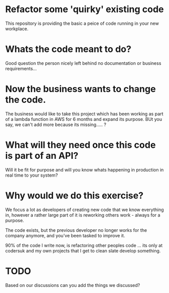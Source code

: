 # Refactor some 'quirky' existing code
This repository is providing the basic a peice of code running in your new workplace.

# Whats the code meant to do?
Good question the person nicely left behind no documentation or business requirements...

# Now the business wants to change the code.
The business would like to take this project which has been working as part of a lambda function in AWS for 6 months and expand its purpose. BUt you say, we can't add more because its missing..... <what is it missing that you need to refactor it>?

# What will they need once this code is part of an API?
Will it be fit for purpose and will you know whats happening in production in real time to your system?

# Why would we do this exercise?
We focus a lot as developers of creating new code that we know everything in, however a rather large part of it is reworking others work - always for a purpose.

The code exists, but the previous developer no longer works for the company anymore, and you've been tasked to improve it.

90% of the code I write now, is refactoring other peoples code ... its only at codersuk and my own projects that I get to clean slate develop something.

# TODO
Based on our discussions can you add the things we discussed?
